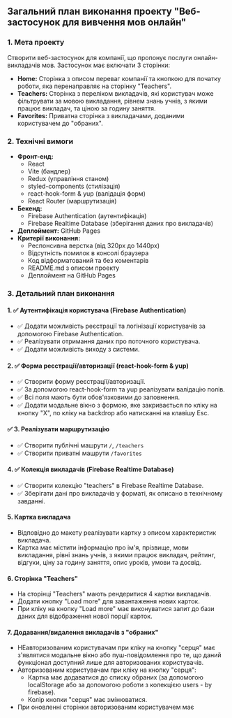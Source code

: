 ## Загальний план виконання проекту "Веб-застосунок для вивчення мов онлайн"

### 1. Мета проекту

Створити веб-застосунок для компанії, що пропонує послуги онлайн-викладачів мов. Застосунок має включати 3 сторінки:

- **Home:** Сторінка з описом переваг компанії та кнопкою для початку роботи, яка перенаправляє на сторінку "Teachers".
- **Teachers:** Сторінка з переліком викладачів, які користувач може фільтрувати за мовою викладання, рівнем знань учнів, з якими працює викладач, та ціною за годину заняття.
- **Favorites:** Приватна сторінка з викладачами, доданими користувачем до "обраних".

### 2. Технічні вимоги

- **Фронт-енд:**
  - React
  - Vite (бандлер)
  - Redux (управління станом)
  - styled-components (стилізація)
  - react-hook-form & yup (валідація форм)
  - React Router (маршрутизація)
- **Бекенд:**
  - Firebase Authentication (аутентифікація)
  - Firebase Realtime Database (зберігання даних про викладачів)
- **Деплоймент:** GitHub Pages
- **Критерії виконання:**
  - Респонсивна верстка (від 320px до 1440px)
  - Відсутність помилок в консолі браузера
  - Код відформатований та без коментарів
  - README.md з описом проекту
  - Деплоймент на GitHub Pages

### 3. Детальний план виконання

#### 1. ✅ Аутентифікація користувача (Firebase Authentication)

- ✅ Додати можливість реєстрації та логінізації користувачів за допомогою Firebase Authentication.
- ✅ Реалізувати отримання даних про поточного користувача.
- ✅ Додати можливість виходу з системи.

#### 2. ✅ Форма реєстрації/авторизації (react-hook-form & yup)

- ✅ Створити форму реєстрації/авторизації.
- ✅ За допомогою react-hook-form та yup реалізувати валідацію полів.
- ✅ Всі поля мають бути обов'язковими до заповнення.
- ✅ Додати модальне вікно з формою, яке закривається по кліку на кнопку "X", по кліку на backdrop або натисканні на клавішу Esc.

#### ✅ 3. Реалізувати маршрутизацію

- ✅ Створити публічні машрути `/`, `/teachers`
- ✅ Створити приватні машрути `/favorites`

#### 4. ✅ Колекція викладачів (Firebase Realtime Database)

- ✅ Створити колекцію "teachers" в Firebase Realtime Database.
- ✅ Зберігати дані про викладачів у форматі, як описано в технічному завданні.

#### 5. Картка викладача

- Відповідно до макету реалізувати картку з описом характеристик викладача.
- Картка має містити інформацію про ім'я, прізвище, мови викладання, рівні знань учнів, з якими працює викладач, рейтинг, відгуки, ціну за годину заняття, опис уроків, умови та досвід.

#### 6. Сторінка "Teachers"

- На сторінці "Teachers" мають рендеритися 4 картки викладачів.
- Додати кнопку "Load more" для завантаження нових карток.
- При кліку на кнопку "Load more" має виконуватися запит до бази даних для відображення нової порції карток.

#### 7. Додавання/видалення викладачів з "обраних"

- НЕавторизованим користувачам при кліку на кнопку "серця" має з'являтися модальне вікно або пуш-повідомлення про те, що даний функціонал доступний лише для авторизованих користувачів.
- Авторизованим користувачам при кліку на кнопку "серця":
  - Картка має додаватися до списку обраних (за допомогою localStorage або за допомогою роботи з колекцією users - by firebase).
  - Колір кнопки "серця" має змінюватися.
- При оновленні сторінки авторизованим користувачем має

